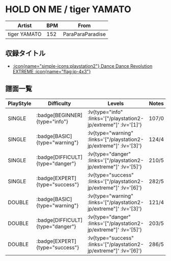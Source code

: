 # HOLD ON ME / tiger YAMATO

|Artist|BPM|From|
|------|---|----|
|tiger YAMATO|152|ParaParaParadise|

## 収録タイトル

- [ :icon{name="simple-icons:playstation2"} Dance Dance Revolution EXTREME :icon{name="flag:jp-4x3"} ](/playstation2-jp/extreme)

## 譜面一覧

|PlayStyle|Difficulty|Levels|Notes|Movie|
|---------|----------|------|-----|-----|
|SINGLE| :badge[BEGINNER]{type="info"} | :lv{type="info" :links='["/playstation2-jp/extreme"]' :lv='[1]'} |107/0||
|SINGLE| :badge[BASIC]{type="warning"} | :lv{type="warning" :links='["/playstation2-jp/extreme"]' :lv='[3]'} |124/4||
|SINGLE| :badge[DIFFICULT]{type="danger"} | :lv{type="danger" :links='["/playstation2-jp/extreme"]' :lv='[5]'} |210/5||
|SINGLE| :badge[EXPERT]{type="success"} | :lv{type="success" :links='["/playstation2-jp/extreme"]' :lv='[6]'} |282/5||
|DOUBLE| :badge[BASIC]{type="warning"} | :lv{type="warning" :links='["/playstation2-jp/extreme"]' :lv='[3]'} |121/4||
|DOUBLE| :badge[DIFFICULT]{type="danger"} | :lv{type="danger" :links='["/playstation2-jp/extreme"]' :lv='[5]'} |203/5||
|DOUBLE| :badge[EXPERT]{type="success"} | :lv{type="success" :links='["/playstation2-jp/extreme"]' :lv='[6]'} |286/5||
